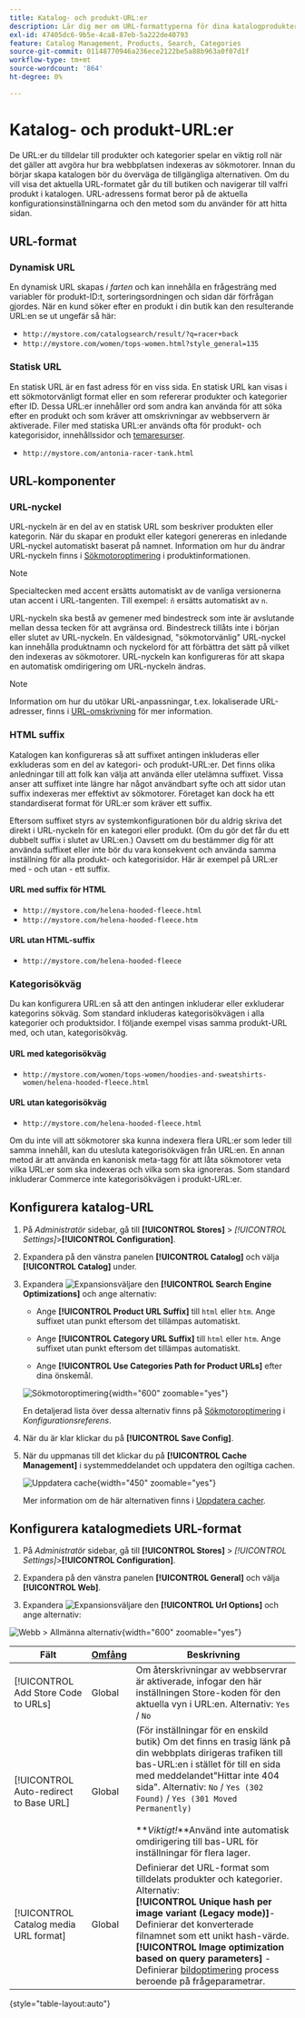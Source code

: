 ```yaml
---
title: Katalog- och produkt-URL:er
description: Lär dig mer om URL-formattyperna för dina katalogprodukter och hur du konfigurerar dem.
exl-id: 47405dc6-9b5e-4ca8-87eb-5a222de40793
feature: Catalog Management, Products, Search, Categories
source-git-commit: 01148770946a236ece2122be5a88b963a0f07d1f
workflow-type: tm+mt
source-wordcount: '864'
ht-degree: 0%

---
```


# Katalog- och produkt-URL:er

De URL:er du tilldelar till produkter och kategorier spelar en viktig roll när det gäller att avgöra hur bra webbplatsen indexeras av sökmotorer. Innan du börjar skapa katalogen bör du överväga de tillgängliga alternativen. Om du vill visa det aktuella URL-formatet går du till butiken och navigerar till valfri produkt i katalogen. URL-adressens format beror på de aktuella konfigurationsinställningarna och den metod som du använder för att hitta sidan.

## URL-format

### Dynamisk URL

En dynamisk URL skapas _i farten_ och kan innehålla en frågesträng med variabler för produkt-ID:t, sorteringsordningen och sidan där förfrågan gjordes. När en kund söker efter en produkt i din butik kan den resulterande URL:en se ut ungefär så här:

- `http://mystore.com/catalogsearch/result/?q=racer+back`
- `http://mystore.com/women/tops-women.html?style_general=135`

### Statisk URL

En statisk URL är en fast adress för en viss sida. En statisk URL kan visas i ett sökmotorvänligt format eller en som refererar produkter och kategorier efter ID. Dessa URL:er innehåller ord som andra kan använda för att söka efter en produkt och som kräver att omskrivningar av webbservern är aktiverade. Filer med statiska URL:er används ofta för produkt- och kategorisidor, innehållssidor och [temaresurser](../content-design/theme-assets.md).

- `http://mystore.com/antonia-racer-tank.html`

## URL-komponenter

### URL-nyckel

URL-nyckeln är en del av en statisk URL som beskriver produkten eller kategorin. När du skapar en produkt eller kategori genereras en inledande URL-nyckel automatiskt baserat på namnet. Information om hur du ändrar URL-nyckeln finns i [Sökmotoroptimering](product-search-engine-optimization.md) i produktinformationen.

>[!NOTE]
>
>Specialtecken med accent ersätts automatiskt av de vanliga versionerna utan accent i URL-tangenten. Till exempel: `ñ` ersätts automatiskt av `n`.

URL-nyckeln ska bestå av gemener med bindestreck som inte är avslutande mellan dessa tecken för att avgränsa ord. Bindestreck tillåts inte i början eller slutet av URL-nyckeln. En väldesignad, &quot;sökmotorvänlig&quot; URL-nyckel kan innehålla produktnamn och nyckelord för att förbättra det sätt på vilket den indexeras av sökmotorer. URL-nyckeln kan konfigureras för att skapa en automatisk omdirigering om URL-nyckeln ändras.

>[!NOTE]
>
>Information om hur du utökar URL-anpassningar, t.ex. lokaliserade URL-adresser, finns i [URL-omskrivning](../merchandising-promotions/url-rewrite.md) för mer information.

### HTML suffix

Katalogen kan konfigureras så att suffixet antingen inkluderas eller exkluderas som en del av kategori- och produkt-URL:er. Det finns olika anledningar till att folk kan välja att använda eller utelämna suffixet. Vissa anser att suffixet inte längre har något användbart syfte och att sidor utan suffix indexeras mer effektivt av sökmotorer. Företaget kan dock ha ett standardiserat format för URL:er som kräver ett suffix.

Eftersom suffixet styrs av systemkonfigurationen bör du aldrig skriva det direkt i URL-nyckeln för en kategori eller produkt. (Om du gör det får du ett dubbelt suffix i slutet av URL:en.) Oavsett om du bestämmer dig för att använda suffixet eller inte bör du vara konsekvent och använda samma inställning för alla produkt- och kategorisidor. Här är exempel på URL:er med - och utan - ett suffix.

#### URL med suffix för HTML

- `http://mystore.com/helena-hooded-fleece.html`
- `http://mystore.com/helena-hooded-fleece.htm`

#### URL utan HTML-suffix

- `http://mystore.com/helena-hooded-fleece`

### Kategorisökväg

Du kan konfigurera URL:en så att den antingen inkluderar eller exkluderar kategorins sökväg. Som standard inkluderas kategorisökvägen i alla kategorier och produktsidor. I följande exempel visas samma produkt-URL med, och utan, kategorisökväg.

#### URL med kategorisökväg

- `http://mystore.com/women/tops-women/hoodies-and-sweatshirts-women/helena-hooded-fleece.html`

#### URL utan kategorisökväg

- `http://mystore.com/helena-hooded-fleece.html`

Om du inte vill att sökmotorer ska kunna indexera flera URL:er som leder till samma innehåll, kan du utesluta kategorisökvägen från URL:en. En annan metod är att använda en kanonisk meta-tagg för att låta sökmotorer veta vilka URL:er som ska indexeras och vilka som ska ignoreras. Som standard inkluderar Commerce inte kategorisökvägen i produkt-URL:er.

## Konfigurera katalog-URL

1. På _Administratör_ sidebar, gå till **[!UICONTROL Stores]** > _[!UICONTROL Settings]_>**[!UICONTROL Configuration]**.

1. Expandera på den vänstra panelen **[!UICONTROL Catalog]** och välja **[!UICONTROL Catalog]** under.

1. Expandera ![Expansionsväljare](../assets/icon-display-expand.png) den **[!UICONTROL Search Engine Optimizations]** och ange alternativ:

   - Ange **[!UICONTROL Product URL Suffix]** till `html` eller `htm`. Ange suffixet utan punkt eftersom det tillämpas automatiskt.

   - Ange **[!UICONTROL Category URL Suffix]** till `html` eller `htm`. Ange suffixet utan punkt eftersom det tillämpas automatiskt.

   - Ange **[!UICONTROL Use Categories Path for Product URLs]** efter dina önskemål.

   ![Sökmotoroptimering](../configuration-reference/catalog/assets/catalog-search-engine-optimization.png){width="600" zoomable="yes"}

   En detaljerad lista över dessa alternativ finns på [Sökmotoroptimering](../configuration-reference/catalog/catalog.md#search-engine-optimization) i _Konfigurationsreferens_.

1. När du är klar klickar du på **[!UICONTROL Save Config]**.

1. När du uppmanas till det klickar du på **[!UICONTROL Cache Management]** i systemmeddelandet och uppdatera den ogiltiga cachen.

   ![Uppdatera cache](./assets/msg-cache-management.png){width="450" zoomable="yes"}

   Mer information om de här alternativen finns i [Uppdatera cacher](../systems/cache-management.md#refresh-specific-caches).

## Konfigurera katalogmediets URL-format

1. På _Administratör_ sidebar, gå till **[!UICONTROL Stores]** > _[!UICONTROL Settings]_>**[!UICONTROL Configuration]**.

1. Expandera på den vänstra panelen **[!UICONTROL General]** och välja **[!UICONTROL Web]**.

1. Expandera ![Expansionsväljare](../assets/icon-display-expand.png) den **[!UICONTROL Url Options]** och ange alternativ:

![Webb > Allmänna alternativ](../configuration-reference/general/assets/web-url-options.png){width="600" zoomable="yes"}

| Fält | [Omfång](../getting-started/websites-stores-views.md#scope-settings) | Beskrivning |
|--- |--- |--- |
| [!UICONTROL Add Store Code to URLs] | Global | Om återskrivningar av webbservrar är aktiverade, infogar den här inställningen Store-koden för den aktuella vyn i URL:en. Alternativ: `Yes` / `No` |
| [!UICONTROL Auto-redirect to Base URL] | Global | (För inställningar för en enskild butik) Om det finns en trasig länk på din webbplats dirigeras trafiken till bas-URL:en i stället för till en sida med meddelandet&quot;Hittar inte 404 sida&quot;. Alternativ: `No` / `Yes (302 Found)` / `Yes (301 Moved Permanently)` <br /><br />**_Viktigt!_**Använd inte automatisk omdirigering till bas-URL för inställningar för flera lager. |
| [!UICONTROL Catalog media URL format] | Global | Definierar det URL-format som tilldelats produkter och kategorier. Alternativ: <br />**[!UICONTROL Unique hash per image variant (Legacy mode)]**- Definierar det konverterade filnamnet som ett unikt hash-värde.<br />**[!UICONTROL Image optimization based on query parameters]** - Definierar [bildoptimering](../content-design/media-gallery-image-optimization.md) process beroende på frågeparametrar. |

{style="table-layout:auto"}
